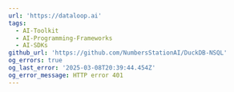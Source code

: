 ```yaml
---
url: 'https://dataloop.ai'
tags:
  - AI-Toolkit
  - AI-Programming-Frameworks
  - AI-SDKs
github_url: 'https://github.com/NumbersStationAI/DuckDB-NSQL'
og_errors: true
og_last_error: '2025-03-08T20:39:44.454Z'
og_error_message: HTTP error 401
---
```


